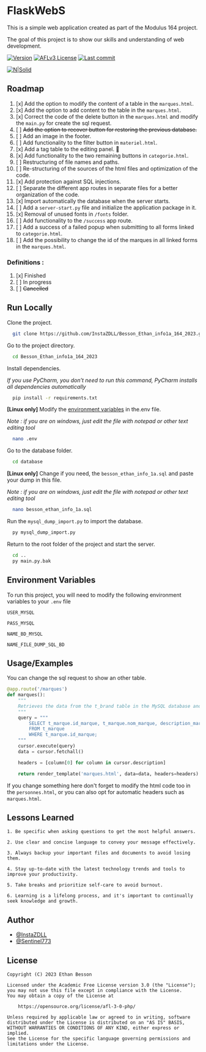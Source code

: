 # FlaskWebS


This is a simple web application created as part of the Modulus 164 project. 

The goal of this project is to show our skills and understanding of web development.


[![Version](https://img.shields.io/github/v/release/InstaZDLL/FlaskWebS?style=for-the-badge)](https://github.com/InstaZDLL/FlaskWebS/releases)
[![AFLv3 License](https://img.shields.io/github/license/InstaZDLL/FlaskWebS?logo=e&style=for-the-badge)](https://opensource.org/license/afl-3-0-php)
[![Last commit](https://img.shields.io/github/last-commit/InstaZDLL/FlaskWebS?style=for-the-badge)](https://github.com/InstaZDLL/FlaskWebS)


[![N|Solid](https://cldup.com/dTxpPi9lDf.thumb.png)](https://nodesource.com/products/nsolid)


## Roadmap


1. [x] Add the option to modify the content of a table in the `marques.html`.
2. [x] Add the option to add content to the table in the `marques.html`.
3. [x] Correct the code of the delete button in the `marques.html` and modify the `main.py` for create the sql request.
4. [ ] ~~Add the option to recover button for restoring the previous database.~~
5. [ ] Add an image in the footer.
6. [ ] Add functionality to the filter button in `materiel.html`.
7. [x] Add a tag table to the editing panel. 🔄
8. [x] Add functionality to the two remaining buttons in `categorie.html`.
9. [ ] Restructuring of file names and paths.
10. [ ] Re-structuring of the sources of the html files and optimization of the code.
11. [x] Add protection against SQL injections.
12. [ ] Separate the different app routes in separate files for a better organization of the code.
13. [x] Import automatically the database when the server starts.
14. [ ] Add a `server-start.py` file and initialize the application package in it.
15. [x] Removal of unused fonts in `/fonts` folder.
16. [ ] Add functionality to the `/success` app route.
17. [ ] Add a success of a failed popup when submitting to all forms linked to `categorie.html`.
18. [ ] Add the possibility to change the id of the marques in all linked forms in the `marques.html`.


### Definitions :


1. [x] Finished
2. [ ] In progress
3. [ ] ~~Cancelled~~


## Run Locally


Clone the project.

```bash
  git clone https://github.com/InstaZDLL/Besson_Ethan_info1a_164_2023.git
```

Go to the project directory.

```bash
  cd Besson_Ethan_info1a_164_2023
```

Install dependencies.

*If you use PyCharm, you don’t need to run this command, PyCharm installs all dependencies automatically*

```bash
  pip install -r requirements.txt
```

**[Linux only]** Modify the [environment variables](https://github.com/InstaZDLL/FlaskWebS#environment-variables) in the.env file.

*Note : if you are on windows, just edit the file with notepad or other text editing tool*

```bash
  nano .env
```

Go to the database folder.

```bash
  cd database
```

**[Linux only]** Change if you need, the `besson_ethan_info_1a.sql` and paste your dump in this file.

*Note : if you are on windows, just edit the file with notepad or other text editing tool*
```bash
  nano besson_ethan_info_1a.sql
```

Run the `mysql_dump_import.py` to import the database.

```bash
  py mysql_dump_import.py
```

Return to the root folder of the project and start the server.

```bash
  cd ..
  py main.py.bak
```


## Environment Variables


To run this project, you will need to modify the following environment variables to your `.env` file

`USER_MYSQL` 

`PASS_MYSQL`

`NAME_BD_MYSQL`

`NAME_FILE_DUMP_SQL_BD`


## Usage/Examples


You can change the sql request to show an other table.

```python
@app.route('/marques')
def marques():
    """
    Retrieves the data from the t_brand table in the MySQL database and displays it on the "brands.html" page.
    """
    query = """
        SELECT t_marque.id_marque, t_marque.nom_marque, description_marque
        FROM t_marque
        WHERE t_marque.id_marque;
    """
    cursor.execute(query)
    data = cursor.fetchall()

    headers = [column[0] for column in cursor.description]

    return render_template('marques.html', data=data, headers=headers)
```

If you change something here don't forget to modify the html code too in the `personnes.html`, or you can also opt for automatic headers such as `marques.html`.


## Lessons Learned


```text
1. Be specific when asking questions to get the most helpful answers.

2. Use clear and concise language to convey your message effectively.

3. Always backup your important files and documents to avoid losing them.

4. Stay up-to-date with the latest technology trends and tools to improve your productivity.

5. Take breaks and prioritize self-care to avoid burnout.

6. Learning is a lifelong process, and it's important to continually seek knowledge and growth.
````


## Author


- [@InstaZDLL](https://github.com/InstaZDLL)
- [@Sentinel773](https://github.com/Sentinel773)


## License


```text
Copyright (C) 2023 Ethan Besson

Licensed under the Academic Free License version 3.0 (the "License");
you may not use this file except in compliance with the License.
You may obtain a copy of the License at

    https://opensource.org/license/afl-3-0-php/

Unless required by applicable law or agreed to in writing, software
distributed under the License is distributed on an "AS IS" BASIS,
WITHOUT WARRANTIES OR CONDITIONS OF ANY KIND, either express or implied.
See the License for the specific language governing permissions and
limitations under the License.
```
[//]: # (These are reference links used in the body of this note and get stripped out when the markdown processor does its job. There is no need to format nicely because it shouldn't be seen. Thanks SO - http://stackoverflow.com/questions/4823468/store-comments-in-markdown-syntax)

   [dill]: <https://github.com/joemccann/dillinger>
   [git-repo-url]: <https://github.com/joemccann/dillinger.git>
   [john gruber]: <http://daringfireball.net>
   [df1]: <http://daringfireball.net/projects/markdown/>
   [markdown-it]: <https://github.com/markdown-it/markdown-it>
   [Ace Editor]: <http://ace.ajax.org>
   [node.js]: <http://nodejs.org>
   [Twitter Bootstrap]: <http://twitter.github.com/bootstrap/>
   [jQuery]: <http://jquery.com>
   [@tjholowaychuk]: <http://twitter.com/tjholowaychuk>
   [express]: <http://expressjs.com>
   [AngularJS]: <http://angularjs.org>
   [Gulp]: <http://gulpjs.com>

   [PlDb]: <https://github.com/joemccann/dillinger/tree/master/plugins/dropbox/README.md>
   [PlGh]: <https://github.com/joemccann/dillinger/tree/master/plugins/github/README.md>
   [PlGd]: <https://github.com/joemccann/dillinger/tree/master/plugins/googledrive/README.md>
   [PlOd]: <https://github.com/joemccann/dillinger/tree/master/plugins/onedrive/README.md>
   [PlMe]: <https://github.com/joemccann/dillinger/tree/master/plugins/medium/README.md>
   [PlGa]: <https://github.com/RahulHP/dillinger/blob/master/plugins/googleanalytics/README.md>
